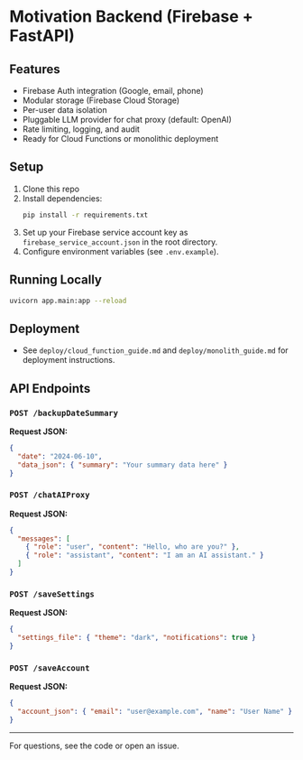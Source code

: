 # Motivation Backend (Firebase + FastAPI)

## Features
- Firebase Auth integration (Google, email, phone)
- Modular storage (Firebase Cloud Storage)
- Per-user data isolation
- Pluggable LLM provider for chat proxy (default: OpenAI)
- Rate limiting, logging, and audit
- Ready for Cloud Functions or monolithic deployment

## Setup
1. Clone this repo
2. Install dependencies:
   ```bash
   pip install -r requirements.txt
   ```
3. Set up your Firebase service account key as `firebase_service_account.json` in the root directory.
4. Configure environment variables (see `.env.example`).

## Running Locally
```bash
uvicorn app.main:app --reload
```

## Deployment
- See `deploy/cloud_function_guide.md` and `deploy/monolith_guide.md` for deployment instructions.

## API Endpoints

### `POST /backupDateSummary`
**Request JSON:**
```json
{
  "date": "2024-06-10",
  "data_json": { "summary": "Your summary data here" }
}
```

### `POST /chatAIProxy`
**Request JSON:**
```json
{
  "messages": [
    { "role": "user", "content": "Hello, who are you?" },
    { "role": "assistant", "content": "I am an AI assistant." }
  ]
}
```

### `POST /saveSettings`
**Request JSON:**
```json
{
  "settings_file": { "theme": "dark", "notifications": true }
}
```

### `POST /saveAccount`
**Request JSON:**
```json
{
  "account_json": { "email": "user@example.com", "name": "User Name" }
}
```

---

For questions, see the code or open an issue. 